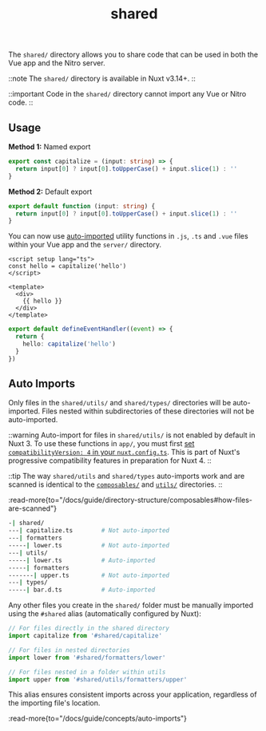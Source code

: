 ﻿---
title: 'shared'
head.title: 'shared/'
description: 'Use the shared/ directory to share functionality between the Vue app and the Nitro server.'
navigation.icon: 'i-ph-folder'
---

The `shared/` directory allows you to share code that can be used in both the Vue app and the Nitro server.

::note
The `shared/` directory is available in Nuxt v3.14+.
::

::important
Code in the `shared/` directory cannot import any Vue or Nitro code.
::

## Usage

**Method 1:** Named export

```ts twoslash [shared/utils/capitalize.ts]
export const capitalize = (input: string) => {
  return input[0] ? input[0].toUpperCase() + input.slice(1) : ''
}
```

**Method 2:** Default export

```ts twoslash [shared/utils/capitalize.ts]
export default function (input: string) {
  return input[0] ? input[0].toUpperCase() + input.slice(1) : ''
}
```

You can now use [auto-imported](/docs/guide/directory-structure/shared#auto-imports) utility functions in `.js`, `.ts` and `.vue` files within your Vue app and the `server/` directory.

```vue [app.vue]
<script setup lang="ts">
const hello = capitalize('hello')
</script>

<template>
  <div>
    {{ hello }}
  </div>
</template>
```

```ts [server/api/hello.get.ts]
export default defineEventHandler((event) => {
  return {
    hello: capitalize('hello')
  }
})
```

## Auto Imports

Only files in the `shared/utils/` and `shared/types/` directories will be auto-imported. Files nested within subdirectories of these directories will not be auto-imported.

::warning
Auto-import for files in `shared/utils/` is not enabled by default in Nuxt 3. To use these functions in `app/`, you must first [set `compatibilityVersion: 4` in your `nuxt.config.ts`](/docs/getting-started/upgrade#opting-in-to-nuxt-4).
This is part of Nuxt's progressive compatibility features in preparation for Nuxt 4.
::

::tip
The way `shared/utils` and `shared/types` auto-imports work and are scanned is identical to the [`composables/`](/docs/guide/directory-structure/composables) and [`utils/`](/docs/guide/directory-structure/utils) directories.
::

:read-more{to="/docs/guide/directory-structure/composables#how-files-are-scanned"}

```bash [Directory Structure]
-| shared/
---| capitalize.ts        # Not auto-imported
---| formatters
-----| lower.ts           # Not auto-imported
---| utils/
-----| lower.ts           # Auto-imported
-----| formatters
-------| upper.ts         # Not auto-imported
---| types/
-----| bar.d.ts           # Auto-imported
```

Any other files you create in the `shared/` folder must be manually imported using the `#shared` alias (automatically configured by Nuxt):

```ts
// For files directly in the shared directory
import capitalize from '#shared/capitalize'

// For files in nested directories
import lower from '#shared/formatters/lower'

// For files nested in a folder within utils
import upper from '#shared/utils/formatters/upper'
```

This alias ensures consistent imports across your application, regardless of the importing file's location.

:read-more{to="/docs/guide/concepts/auto-imports"}
